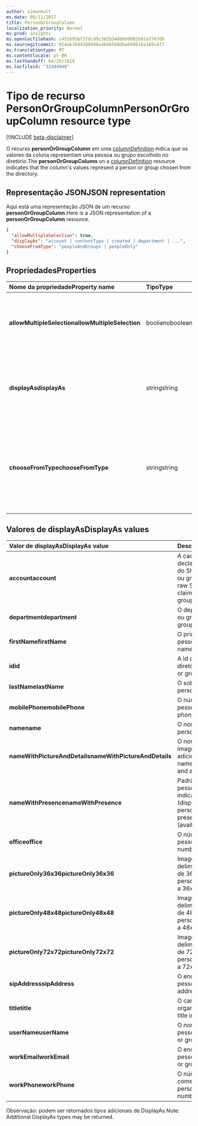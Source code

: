 ```yaml
---
author: simonhult
ms.date: 09/11/2017
title: PersonOrGroupColumn
localization_priority: Normal
ms.prod: insights
ms.openlocfilehash: c451695bf37dcd9c382b3488089082b82a7767db
ms.sourcegitcommit: 014eb3944306948edbb6560dbe689816a168c4f7
ms.translationtype: MT
ms.contentlocale: pt-BR
ms.lasthandoff: 04/26/2019
ms.locfileid: "33344948"
---
```

# <a name="personorgroupcolumn-resource-type"></a><span data-ttu-id="b68d7-102">Tipo de recurso PersonOrGroupColumn</span><span class="sxs-lookup"><span data-stu-id="b68d7-102">PersonOrGroupColumn resource type</span></span>

[!INCLUDE [beta-disclaimer](../../includes/beta-disclaimer.md)]

<span data-ttu-id="b68d7-103">O recurso **personOrGroupColumn** em uma [columnDefinition](columndefinition.md) indica que os valores da coluna representam uma pessoa ou grupo escolhido no diretório.</span><span class="sxs-lookup"><span data-stu-id="b68d7-103">The **personOrGroupColumn** on a [columnDefinition](columndefinition.md) resource indicates that the column's values represent a person or group chosen from the directory.</span></span>

## <a name="json-representation"></a><span data-ttu-id="b68d7-104">Representação JSON</span><span class="sxs-lookup"><span data-stu-id="b68d7-104">JSON representation</span></span>

<span data-ttu-id="b68d7-105">Aqui está uma representação JSON de um recurso **personOrGroupColumn**.</span><span class="sxs-lookup"><span data-stu-id="b68d7-105">Here is a JSON representation of a **personOrGroupColumn** resource.</span></span>
<!-- { "blockType": "resource", "@type": "microsoft.graph.personOrGroupColumn", "@property.aka": "chooseFromType=format" } -->

```json
{
  "allowMultipleSelection": true,
  "displayAs": "account | contentType | created | department | ...",
  "chooseFromType": "peopleAndGroups | peopleOnly"
}
```

## <a name="properties"></a><span data-ttu-id="b68d7-106">Propriedades</span><span class="sxs-lookup"><span data-stu-id="b68d7-106">Properties</span></span>

| <span data-ttu-id="b68d7-107">Nome da propriedade</span><span class="sxs-lookup"><span data-stu-id="b68d7-107">Property name</span></span>              | <span data-ttu-id="b68d7-108">Tipo</span><span class="sxs-lookup"><span data-stu-id="b68d7-108">Type</span></span>    | <span data-ttu-id="b68d7-109">Descrição</span><span class="sxs-lookup"><span data-stu-id="b68d7-109">Description</span></span>
|:---------------------------|:--------|:--------------------------------------
| <span data-ttu-id="b68d7-110">**allowMultipleSelection**</span><span class="sxs-lookup"><span data-stu-id="b68d7-110">**allowMultipleSelection**</span></span> | <span data-ttu-id="b68d7-111">booliano</span><span class="sxs-lookup"><span data-stu-id="b68d7-111">boolean</span></span> | <span data-ttu-id="b68d7-112">Indica se vários valores podem ser selecionados da origem.</span><span class="sxs-lookup"><span data-stu-id="b68d7-112">Indicates whether multiple values can be selected from the source.</span></span>
| <span data-ttu-id="b68d7-113">**displayAs**</span><span class="sxs-lookup"><span data-stu-id="b68d7-113">**displayAs**</span></span>              | <span data-ttu-id="b68d7-114">string</span><span class="sxs-lookup"><span data-stu-id="b68d7-114">string</span></span>  | <span data-ttu-id="b68d7-115">Como exibir as informações sobre a pessoa ou grupo escolhido.</span><span class="sxs-lookup"><span data-stu-id="b68d7-115">How to display the information about the person or group chosen.</span></span> <span data-ttu-id="b68d7-116">Veja a seguir.</span><span class="sxs-lookup"><span data-stu-id="b68d7-116">See below.</span></span>
| <span data-ttu-id="b68d7-117">**chooseFromType**</span><span class="sxs-lookup"><span data-stu-id="b68d7-117">**chooseFromType**</span></span>         | <span data-ttu-id="b68d7-118">string</span><span class="sxs-lookup"><span data-stu-id="b68d7-118">string</span></span>  | <span data-ttu-id="b68d7-119">Se permite somente a seleção de pessoas, ou de pessoas e grupos.</span><span class="sxs-lookup"><span data-stu-id="b68d7-119">Whether to allow selection of people only, or people and groups.</span></span> <span data-ttu-id="b68d7-120">Deve ser `peopleAndGroups` ou `peopleOnly`.</span><span class="sxs-lookup"><span data-stu-id="b68d7-120">Must be one of `peopleAndGroups` or `peopleOnly`.</span></span>

## <a name="displayas-values"></a><span data-ttu-id="b68d7-121">Valores de displayAs</span><span class="sxs-lookup"><span data-stu-id="b68d7-121">DisplayAs values</span></span>

| <span data-ttu-id="b68d7-122">Valor de displayAs</span><span class="sxs-lookup"><span data-stu-id="b68d7-122">DisplayAs value</span></span>               | <span data-ttu-id="b68d7-123">Descrição</span><span class="sxs-lookup"><span data-stu-id="b68d7-123">Description</span></span>
|:------------------------------|:-----------------------
| <span data-ttu-id="b68d7-124">**account**</span><span class="sxs-lookup"><span data-stu-id="b68d7-124">**account**</span></span>                   | <span data-ttu-id="b68d7-125">A cadeia de caracteres de declaração codificada bruta do SharePoint para a pessoa ou grupo (por exemplo.</span><span class="sxs-lookup"><span data-stu-id="b68d7-125">The raw SharePoint encoded claim string for the person or group (eg.</span></span> <span data-ttu-id="b68d7-126">i:0#.f</span><span class="sxs-lookup"><span data-stu-id="b68d7-126">i:0#.f</span></span>|<span data-ttu-id="b68d7-127">membership</span><span class="sxs-lookup"><span data-stu-id="b68d7-127">membership</span></span>|<span data-ttu-id="b68d7-128">jane@contoso.com).</span><span class="sxs-lookup"><span data-stu-id="b68d7-128">jane@contoso.com).</span></span>
| <span data-ttu-id="b68d7-129">**department**</span><span class="sxs-lookup"><span data-stu-id="b68d7-129">**department**</span></span>                | <span data-ttu-id="b68d7-130">O departamento da pessoa ou grupo.</span><span class="sxs-lookup"><span data-stu-id="b68d7-130">The person or group's department.</span></span>
| <span data-ttu-id="b68d7-131">**firstName**</span><span class="sxs-lookup"><span data-stu-id="b68d7-131">**firstName**</span></span>                 | <span data-ttu-id="b68d7-132">O primeiro nome da pessoa.</span><span class="sxs-lookup"><span data-stu-id="b68d7-132">The person's first name.</span></span>
| <span data-ttu-id="b68d7-133">**id**</span><span class="sxs-lookup"><span data-stu-id="b68d7-133">**id**</span></span>                        | <span data-ttu-id="b68d7-134">A id da pessoa ou grupo no diretório.</span><span class="sxs-lookup"><span data-stu-id="b68d7-134">The id of the person or group in the directory.</span></span>
| <span data-ttu-id="b68d7-135">**lastName**</span><span class="sxs-lookup"><span data-stu-id="b68d7-135">**lastName**</span></span>                  | <span data-ttu-id="b68d7-136">O sobrenome da pessoa.</span><span class="sxs-lookup"><span data-stu-id="b68d7-136">The person's last name.</span></span>
| <span data-ttu-id="b68d7-137">**mobilePhone**</span><span class="sxs-lookup"><span data-stu-id="b68d7-137">**mobilePhone**</span></span>               | <span data-ttu-id="b68d7-138">O número de celular da pessoa.</span><span class="sxs-lookup"><span data-stu-id="b68d7-138">The person's mobile phone number.</span></span>
| <span data-ttu-id="b68d7-139">**name**</span><span class="sxs-lookup"><span data-stu-id="b68d7-139">**name**</span></span>                      | <span data-ttu-id="b68d7-140">O nome da pessoa.</span><span class="sxs-lookup"><span data-stu-id="b68d7-140">The person's name.</span></span>
| <span data-ttu-id="b68d7-141">**nameWithPictureAndDetails**</span><span class="sxs-lookup"><span data-stu-id="b68d7-141">**nameWithPictureAndDetails**</span></span> | <span data-ttu-id="b68d7-142">O nome da pessoa com sua imagem e detalhes adicionais.</span><span class="sxs-lookup"><span data-stu-id="b68d7-142">The person's name along with their picture and additional details.</span></span>
| <span data-ttu-id="b68d7-143">**nameWithPresence**</span><span class="sxs-lookup"><span data-stu-id="b68d7-143">**nameWithPresence**</span></span>          | <span data-ttu-id="b68d7-144">Padrão.</span><span class="sxs-lookup"><span data-stu-id="b68d7-144">Default.</span></span> <span data-ttu-id="b68d7-145">O nome da pessoa com um ícone indicador de presença (disponível/ocupado/etc.)</span><span class="sxs-lookup"><span data-stu-id="b68d7-145">The person's name with a presence indicator icon (available/busy/etc.)</span></span>
| <span data-ttu-id="b68d7-146">**office**</span><span class="sxs-lookup"><span data-stu-id="b68d7-146">**office**</span></span>                    | <span data-ttu-id="b68d7-147">O número comercial da pessoa.</span><span class="sxs-lookup"><span data-stu-id="b68d7-147">The person's office number.</span></span>
| <span data-ttu-id="b68d7-148">**pictureOnly36x36**</span><span class="sxs-lookup"><span data-stu-id="b68d7-148">**pictureOnly36x36**</span></span>          | <span data-ttu-id="b68d7-149">Imagem da pessoa, delimitada por um quadrado de 36 x 36 pixels.</span><span class="sxs-lookup"><span data-stu-id="b68d7-149">The person's picture, bounded by a 36x36 px square.</span></span>
| <span data-ttu-id="b68d7-150">**pictureOnly48x48**</span><span class="sxs-lookup"><span data-stu-id="b68d7-150">**pictureOnly48x48**</span></span>          | <span data-ttu-id="b68d7-151">Imagem da pessoa, delimitada por um quadrado de 48 x 48 pixels.</span><span class="sxs-lookup"><span data-stu-id="b68d7-151">The person's picture, bounded by a 48x48 px square.</span></span>
| <span data-ttu-id="b68d7-152">**pictureOnly72x72**</span><span class="sxs-lookup"><span data-stu-id="b68d7-152">**pictureOnly72x72**</span></span>          | <span data-ttu-id="b68d7-153">Imagem da pessoa, delimitada por um quadrado de 72 x 72 pixels.</span><span class="sxs-lookup"><span data-stu-id="b68d7-153">The person's picture, bounded by a 72x72 px square.</span></span>
| <span data-ttu-id="b68d7-154">**sipAddress**</span><span class="sxs-lookup"><span data-stu-id="b68d7-154">**sipAddress**</span></span>                | <span data-ttu-id="b68d7-155">O endereço sip da pessoa.</span><span class="sxs-lookup"><span data-stu-id="b68d7-155">The person's sip address.</span></span>
| <span data-ttu-id="b68d7-156">**title**</span><span class="sxs-lookup"><span data-stu-id="b68d7-156">**title**</span></span>                     | <span data-ttu-id="b68d7-157">O cargo da pessoa na organização.</span><span class="sxs-lookup"><span data-stu-id="b68d7-157">The person's title in the organization.</span></span>
| <span data-ttu-id="b68d7-158">**userName**</span><span class="sxs-lookup"><span data-stu-id="b68d7-158">**userName**</span></span>                  | <span data-ttu-id="b68d7-159">O nome de usuário da pessoa ou grupo.</span><span class="sxs-lookup"><span data-stu-id="b68d7-159">The person or group's user name.</span></span>
| <span data-ttu-id="b68d7-160">**workEmail**</span><span class="sxs-lookup"><span data-stu-id="b68d7-160">**workEmail**</span></span>                 | <span data-ttu-id="b68d7-161">O endereço de email da pessoa ou grupo.</span><span class="sxs-lookup"><span data-stu-id="b68d7-161">The person or group's email address.</span></span>
| <span data-ttu-id="b68d7-162">**workPhone**</span><span class="sxs-lookup"><span data-stu-id="b68d7-162">**workPhone**</span></span>                 | <span data-ttu-id="b68d7-163">O número de telefone comercial da pessoa.</span><span class="sxs-lookup"><span data-stu-id="b68d7-163">The person's work phone number.</span></span>

<span data-ttu-id="b68d7-164">Observação: podem ser retornados tipos adicionais de DisplayAs.</span><span class="sxs-lookup"><span data-stu-id="b68d7-164">Note: Additional DisplayAs types may be returned.</span></span>

<!--
{
  "type": "#page.annotation",
  "description": "",
  "keywords": "",
  "section": "documentation",
  "tocPath": "Resources/PersonOrGroupColumn",
  "suppressions": []
}
-->
